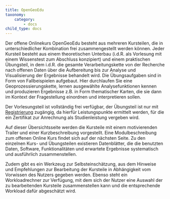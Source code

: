 ```yaml
---
title: OpenGeoEdu
taxonomy:
    category:
        - docs
child_type: docs
---
```

Der offene Onlinekurs OpenGeoEdu besteht aus mehreren Kursteilen, die in unterschiedlicher Kombination frei zusammengestellt
werden können. Jeder Kursteil besteht aus einem theoretischen Unterbau (i.d.R. als Vorlesung mit einem Wissenstest zum Abschluss
konzipiert) und einem praktischen Übungsteil, in dem i.d.R. die gesamte Verarbeitungskette von der Recherche nach offenen
Daten über die Aufbereitung bis zur Analyse und Visualisierung der Ergebnisse behandelt wird. Die Übungsaufgaben sind in
Form von Fallbeispielen aufgebaut. Hier durchlaufen Sie eine Geoprozessierungskette, lernen ausgewählte Analysefunktionen
kennen und produzieren Ergebnisse z.B. in Form thematischer Karten, die sie dann im Kontext der Fragestellung einordnen und
interpretieren sollen.

Der Vorlesungsteil ist vollständig frei verfügbar, der Übungsteil ist nur mit
[Registrierung](https://ilias.opengeoedu.de/ilias/ilias.php?lang=de&client_id=opengeoedu&cmdClass=ilaccountregistrationgui&cmdNode=ta:y&baseClass=ilStartUpGUI) zugängig, da hierfür Leistungspunkte ermittelt werden, für die ein Zertifikat zur Anrechnung als Studienleistung vergeben wird. 

Auf dieser Übersichtsseite werden die Kursteile mit einem motivierenden Trailer und einer Kurzbeschreibung vorgestellt. Eine Modulbeschreibung zum offenen Online Kurs findet sich auf der nächsten Seite. Zu den einzelnen Kurs- und Übungsteilen existieren Datenblätter, die die benutzten Daten, Software, Funktionalitäten und erwartete Ergebnisse systematisch und ausführlich zusammenstellen.

Zudem gibt es ein Werkzeug zur Selbsteinschätzung, aus dem Hinweise und Empfehlungen zur Bearbeitung der Kursteile in Abhängigkeit
vom Vorwissen des Nutzers gegeben werden. Ebenso steht ein Workloadrechner zur Verfügung, mit dem sich der Nutzer eine Auswahl
der zu bearbeitenden Kursteile zusammenstellen kann und die entsprechende Workload dafür abgeschätzt wird.

<!-- ![cc-by-sa](cc-by-sa.png) <small>Alle Inhalte auf OpenGeoEdu - Lernen mit offenen Daten sind, sofern nicht anders angegeben, lizenziert unter einer <br/> [Creative Commons Namensnennung - Weitergabe unter gleichen Bedingungen 4.0 International Lizenz](http://creativecommons.org/licenses/by-sa/4.0/)</small> -->
